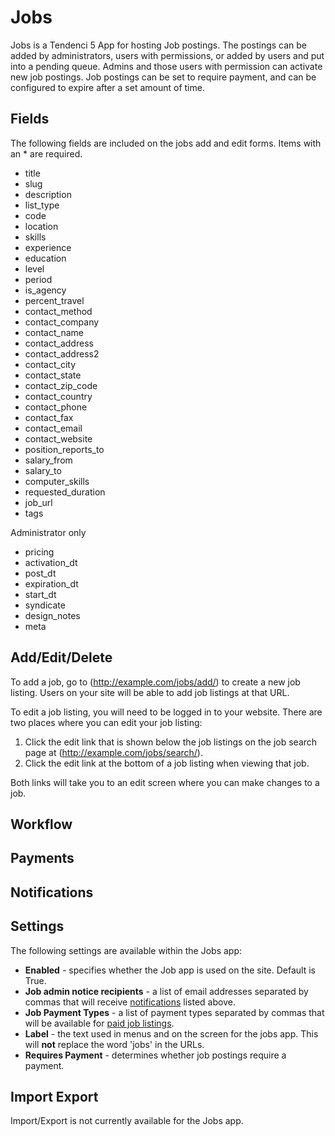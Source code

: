 # Jobs

Jobs is a Tendenci 5 App for hosting Job postings. The postings can be added by administrators, users with permissions, or added by users and put into a pending queue. Admins and those users with permission can activate new job postings. Job postings can be set to require payment, and can be configured to expire after a set amount of time.

## Fields

The following fields are included on the jobs add and edit forms. Items with an * are required.

- title
- slug
- description
- list_type
- code
- location
- skills
- experience
- education
- level
- period
- is_agency
- percent_travel
- contact_method
- contact_company
- contact_name
- contact_address
- contact_address2
- contact_city
- contact_state
- contact\_zip\_code
- contact_country
- contact_phone
- contact_fax
- contact_email
- contact_website
- position\_reports\_to
- salary_from
- salary_to
- computer_skills
- requested_duration
- job_url
- tags

Administrator only
- pricing
- activation_dt
- post_dt
- expiration_dt
- start_dt
- syndicate
- design_notes
- meta


## Add/Edit/Delete

To add a job, go to (http://example.com/jobs/add/) to create a new job listing. Users on your site will be able to add job listings at that URL.

To edit a job listing, you will need to be logged in to your website. There are two places where you can edit your job listing:

1. Click the edit link that is shown below the job listings on the job search page at (http://example.com/jobs/search/).
2. Click the edit link at the bottom of a job listing when viewing that job.

Both links will take you to an edit screen where you can make changes to a job.

## Workflow

## Payments

## Notifications

## Settings

The following settings are available within the Jobs app:

- **Enabled** - specifies whether the Job app is used on the site. Default is True.
- **Job admin notice recipients** - a list of email addresses separated by commas that will receive [notifications](#notifications) listed above.
- **Job Payment Types** - a list of payment types separated by commas that will be available for [paid job listings](#payments).
- **Label** - the text used in menus and on the screen for the jobs app. This will **not** replace the word 'jobs' in the URLs.
- **Requires Payment** - determines whether job postings require a payment.

## Import Export

Import/Export is not currently available for the Jobs app.